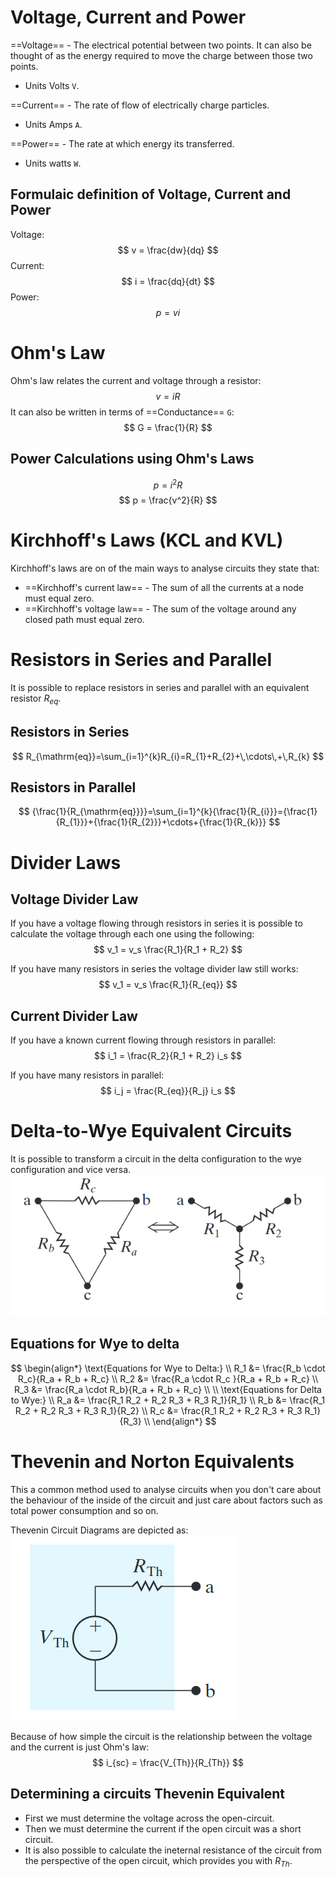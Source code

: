 # Voltage, Current and Power
==Voltage== - The electrical potential between two points. It can also be thought of as the energy required to move the charge between those two points.
- Units Volts `V`.

==Current== - The rate of flow of electrically charge particles.
- Units Amps `A`.

==Power== - The rate at which energy its transferred. 
- Units watts `W`.
	
## Formulaic definition of Voltage, Current and Power
Voltage: 
$$
v = \frac{dw}{dq}
$$
Current:
$$
i = \frac{dq}{dt}
$$
Power:
$$
p = vi
$$

# Ohm's Law
Ohm's law relates the current and voltage through a resistor:
$$
v = iR
$$
It can also be written in terms of ==Conductance== `G`:
$$
G = \frac{1}{R}
$$

## Power Calculations using Ohm's Laws
$$
p = i^2 R 
$$
$$
p = \frac{v^2}{R}
$$

# Kirchhoff's Laws (KCL and KVL)
Kirchhoff's laws are on of the main ways to analyse circuits they state that:
- ==Kirchhoff's current law== - The sum of all the currents at a node must equal zero.
- ==Kirchhoff's voltage law== - The sum of the voltage around any closed path must equal zero.

# Resistors in Series and Parallel
It is possible to replace resistors in series and parallel with an equivalent resistor $R_{eq}$.
## Resistors in Series
$$
R_{\mathrm{eq}}=\sum_{i=1}^{k}R_{i}=R_{1}+R_{2}+\,\cdots\,+\,R_{k}
$$

## Resistors in Parallel
$$
{\frac{1}{R_{\mathrm{eq}}}}=\sum_{i=1}^{k}{\frac{1}{R_{i}}}={\frac{1}{R_{1}}}+{\frac{1}{R_{2}}}+\cdots+{\frac{1}{R_{k}}}
$$

# Divider Laws
## Voltage Divider Law
If you have a voltage flowing through resistors in series it is possible to calculate the voltage through each one using the following:
$$
v_1 = v_s \frac{R_1}{R_1 + R_2}
$$

If you have many resistors in series the voltage divider law still works:
$$
v_1 = v_s \frac{R_1}{R_{eq}}
$$

## Current Divider Law
If you have a known current flowing through resistors in parallel:
$$
i_1 = \frac{R_2}{R_1 + R_2} i_s
$$

If you have many resistors in parallel:
$$
i_j = \frac{R_{eq}}{R_j} i_s
$$

# Delta-to-Wye Equivalent Circuits
It is possible to transform a circuit in the delta configuration to the wye configuration and vice versa.
![DeltaToWyeImage.png](_resources/DeltaToWyeImage.png)

## Equations for Wye to delta
$$
\begin{align*}
\text{Equations for Wye to Delta:} \\
R_1 &= \frac{R_b \cdot R_c}{R_a + R_b + R_c} \\
R_2 &= \frac{R_a \cdot R_c }{R_a + R_b + R_c} \\
R_3 &= \frac{R_a \cdot R_b}{R_a + R_b + R_c} \\
\\
\text{Equations for Delta to Wye:} \\
R_a &= \frac{R_1 R_2 + R_2 R_3 + R_3 R_1}{R_1} \\
R_b &= \frac{R_1 R_2 + R_2 R_3 + R_3 R_1}{R_2} \\
R_c &= \frac{R_1 R_2 + R_2 R_3 + R_3 R_1}{R_3} \\
\end{align*}
$$

# Thevenin and Norton Equivalents
This a common method used to analyse circuits when you don't care about the behaviour of the inside of the circuit and just care about factors such as total power consumption and so on.

Thevenin Circuit Diagrams are depicted as:
![TheveninCircuitDiagram.png](_resources/TheveninCircuitDiagram.png)

Because of how simple the circuit is the relationship between the voltage and the current is just Ohm's law:
$$
i_{sc} = \frac{V_{Th}}{R_{Th}}
$$

## Determining a circuits Thevenin Equivalent
- First we must determine the voltage across the open-circuit.
- Then we must determine the current if the open circuit was a short circuit.
- It is also possible to calculate the ineternal resistance of the circuit from the perspective of the open circuit, which provides you with $R_{Th}$.
